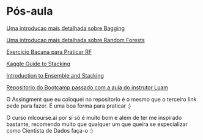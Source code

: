 # Pós-aula

[Uma introducao mais detalhada sobre Bagging](https://mlcourse.ai/articles/topic5-part1-bagging/)

[Uma introducao mais detalhada sobre Random Forests](https://mlcourse.ai/articles/topic5-part2-rf/)

[Exercicio Bacana para Praticar RF](https://www.kaggle.com/kashnitsky/a5-demo-logit-and-rf-for-credit-scoring)

[Kaggle Guide to Stacking](http://blog.kaggle.com/2016/12/27/a-kagglers-guide-to-model-stacking-in-practice/)

[Introduction to Ensemble and Stacking](https://www.kaggle.com/arthurtok/introduction-to-ensembling-stacking-in-python/notebook)

[Repositorio do Bootcamp passado com a aula do instrutor Luam](https://github.com/somostera/tera-data-science-jul2018/blob/master/21-ensembles/notebooks/Aula%2021%20-%20RandomForests%20e%20Ensembles.ipynb)

O Assingment que eu coloquei no repositorio é o mesmo que o terceiro link pede para fazer. É uma boa forma para praticar :)

O curso mlcourse.ai por si só é muito bom e além de ter me inspirado bastante, recomendo muito que qualquer um que queira se especializar como Cientista de Dados faça-o :)

